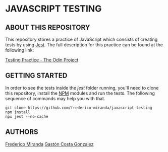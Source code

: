 # JAVASCRIPT TESTING

## ABOUT THIS REPOSITORY

This repository stores a practice of JavaScript which consists of creating tests by using [Jest](https://jestjs.io/). The full description for this practice can be found at the following link:

[Testing Practice - The Odin Project](https://www.theodinproject.com/courses/javascript/lessons/testing-practice)

## GETTING STARTED

In order to see the tests inside the _jest_ folder running, you'll need to clone this repository, install the [NPM](https://npmjs.org/) modules and run the tests. The following sequence of commands may help you with that.

```
git clone https://github.com/frederico-miranda/javascript-testing
npm install
npx jest --no-cache
```

## AUTHORS

[Frederico Miranda](https://github.com/frederico-miranda)
[Gastón Costa Gonzalez](https://github.com/lhscar56)
